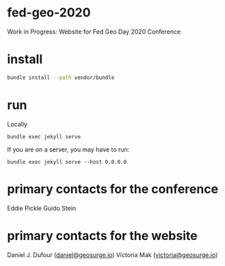 # fed-geo-2020
Work in Progress: Website for Fed Geo Day 2020 Conference

# install
```bash
bundle install --path vendor/bundle
```

# run
Locally
```
bundle exec jekyll serve
```
If you are on a server, you may have to run:
```
bundle exec jekyll serve --host 0.0.0.0
```

# primary contacts for the conference
Eddie Pickle
Guido Stein

# primary contacts for the website
Daniel J. Dufour (daniel@geosurge.io)
Victoria Mak (victoria@geosurge.io)
